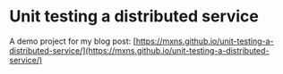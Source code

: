 # Unit testing a distributed service

A demo project for my blog post: [https://mxns.github.io/unit-testing-a-distributed-service/](https://mxns.github.io/unit-testing-a-distributed-service/)
